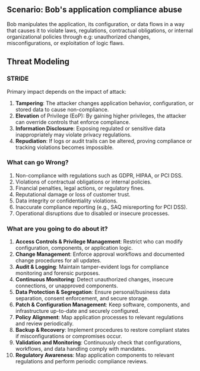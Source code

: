 ## Scenario: Bob's application compliance abuse

Bob manipulates the application, its configuration, or data flows in a way that causes it to violate laws, regulations, contractual obligations, or internal organizational policies through e.g: unauthorized changes, misconfigurations, or exploitation of logic flaws.

## Threat Modeling

### STRIDE

Primary impact depends on the impact of attack:

1. **Tampering**: The attacker changes application behavior, configuration, or stored data to cause non-compliance.
2. **Elevation** of Privilege (EoP): By gaining higher privileges, the attacker can override controls that enforce compliance.
3. **Information Disclosure**: Exposing regulated or sensitive data inappropriately may violate privacy regulations.
4. **Repudiation**: If logs or audit trails can be altered, proving compliance or tracking violations becomes impossible.

### What can go Wrong?

1. Non-compliance with regulations such as GDPR, HIPAA, or PCI DSS.
2. Violations of contractual obligations or internal policies.
3. Financial penalties, legal actions, or regulatory fines.
4. Reputational damage or loss of customer trust.
5. Data integrity or confidentiality violations.
6. Inaccurate compliance reporting (e.g., SAQ misreporting for PCI DSS).
7. Operational disruptions due to disabled or insecure processes.

### What are you going to do about it?

1. **Access Controls & Privilege Management**: Restrict who can modify configuration, components, or application logic.
2. **Change Management**: Enforce approval workflows and documented change procedures for all updates.
3. **Audit & Logging**: Maintain tamper-evident logs for compliance monitoring and forensic purposes.
4. **Continuous Monitoring**: Detect unauthorized changes, insecure connections, or unapproved components.
5. **Data Protection & Segregation**: Ensure personal/business data separation, consent enforcement, and secure storage.
6. **Patch & Configuration Management**: Keep software, components, and infrastructure up-to-date and securely configured.
7. **Policy Alignment**: Map application processes to relevant regulations and review periodically.
8. **Backup & Recovery**: Implement procedures to restore compliant states if misconfigurations or compromises occur.
9. **Validation and Monitoring**: Continuously check that configurations, workflows, and data handling comply with mandates.
10. **Regulatory Awareness**: Map application components to relevant regulations and perform periodic compliance reviews.
